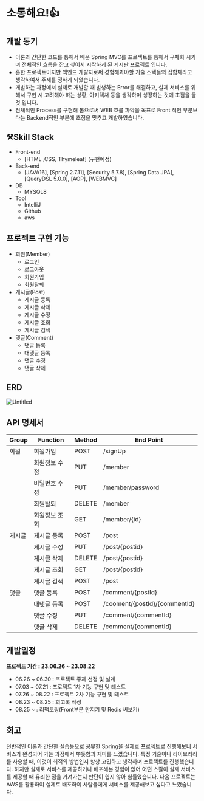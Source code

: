 # 소통해요!👍

## 개발 동기
- 이론과 간단한 코드를 통해서 배운 Spring MVC를 프로젝트를 통해서 구체화 시키며 전체적인 흐름을 잡고 싶어서 시작하게 된 게시판 프로젝트 입니다.
- 흔한 프로젝트이지만 백엔드 개발자로써 경험해봐야할 기술 스택들의 집합체라고 생각하여서 주제를 정하게 되었습니다.
- 개발하는 과정에서 실제로 개발할 때 발생하는 Error를 해결하고, 실제 서비스를 위해서 구현 시 고려해야 하는 상황, 아키텍쳐 등을 생각하며 성장하는 것에 초점을 둘 것 입니다.
- 전체적인 Process를 구현해 봄으로써 WEB 흐름 파악을 목표로 Front 적인 부분보다는 Backend적인 부분에 초점을 맞추고 개발하였습니다.

## ⚒️Skill Stack
- Front-end
    - [HTML ,CSS, Thymeleaf] (구현예정)
- Back-end
    - [JAVA16], [Spring 2.7.11], [Security 5.7.8], [Spring Data JPA], [QueryDSL 5.0.0], [AOP], [WEBMVC]
- DB
    - MYSQL8
- Tool
    - IntelliJ
    - Github
    - aws
## 프로젝트 구현 기능
- 회원(Member)
    - 로그인
    - 로그아웃
    - 회원가입
    - 회원탈퇴
- 게시글(Post)
    - 게시글 등록
    - 게시글 삭제
    - 게시글 수정
    - 게시글 조회
    - 게시글 검색
- 댓글(Comment)
    - 댓글 등록
    - 대댓글 등록
    - 댓글 수정
    - 댓글 삭제
## ERD
![Untitled](https://github.com/dujong/RoadMap_Recommand_Service_AI/assets/55770741/e5a925c6-09cf-43c6-9fb8-53271d14a4b5)

## API 명세서
| Group | Function | Method | End Point |
| --- | --- | --- | --- |
| 회원 | 회원가입 | POST | /signUp |
|  | 회원정보 수정 | PUT | /member |
|  | 비밀번호 수정 | PUT | /member/password |
|  | 회원탈퇴 | DELETE | /member |
|  | 회원정보 조회 | GET | /member/{id} |
| 게시글 | 게시글 등록 | POST | /post |
|  | 게시글 수정 | PUT | /post/{postid} |
|  | 게시글 삭제 | DELETE | /post/{postid} |
|  | 게시글 조회 | GET | /post/{postid} |
|  | 게시글 검색 | POST | /post |
| 댓글 | 댓글 등록 | POST | /comment/{postId} |
|  | 대댓글 등록 | POST | /cooment/{postId}/{commentId} |
|  | 댓글 수정 | PUT | /comment/{commentId} |
|  | 댓글 삭제 | DELETE | /comment/{commentId} |

## 개발일정
**프로젝트 기간 : 23.06.26 ~ 23.08.22**
- 06.26 ~ 06.30 : 프로젝트 주제 선정 및 설계
- 07.03 ~ 07.21 : 프로젝트 1차 기능 구현 및 테스트
- 07.26 ~ 08.22 : 프로젝트 2차 기능 구현 및 테스트
- 08.23 ~ 08.25 : 회고록 작성
- 08.25 ~ : 리팩토링(Front부분 만지기 및 Redis 써보기)

## 회고
전반적인 이론과 간단한 실습등으로 공부한 Spring을 실제로 프로젝트로 진행해보니 서비스가 완성되어 가는 과정에서 뿌듯함과 재미를 느꼈습니다. 특정 기술이나 라이브러리를 사용할 때, 이것이 최적의 방법인지 항상 고민하고 생각하며 프로젝트를 진행했습니다. 하지만 실제로 서비스를 제공하거나 배포해본 경험이 없어 어떤 스킬이 실제 서비스를 제공할 때 유리한 점을 가져가는지 판단이 쉽지 않아 힘들었습니다. 다음 프로젝트는 AWS를 활용하여 실제로 배포하여 사람들에게 서비스를 제공해보고 싶다고 느꼈습니다.
